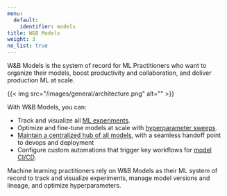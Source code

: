 ```yaml
---
menu:
  default:
    identifier: models
title: W&B Models
weight: 3
no_list: true
---
```


W&B Models is the system of record for ML Practitioners who want to organize their models, boost productivity and collaboration, and deliver production ML at scale. 

{{< img src="/images/general/architecture.png" alt="" >}}

With W&B Models, you can: 

- Track and visualize all [ML experiments](./track/intro/).
- Optimize and fine-tune models at scale with [hyperparameter sweeps](./sweeps/intro/).
- [Maintain a centralized hub of all models](./model_registry/intro/), with a seamless handoff point to devops and deployment
- Configure custom automations that trigger key workflows for [model CI/CD](./model_registry/model-registry-automations/).



Machine learning practitioners rely on W&B Models as their ML system of record to track and visualize experiments, manage model versions and lineage, and optimize hyperparameters.